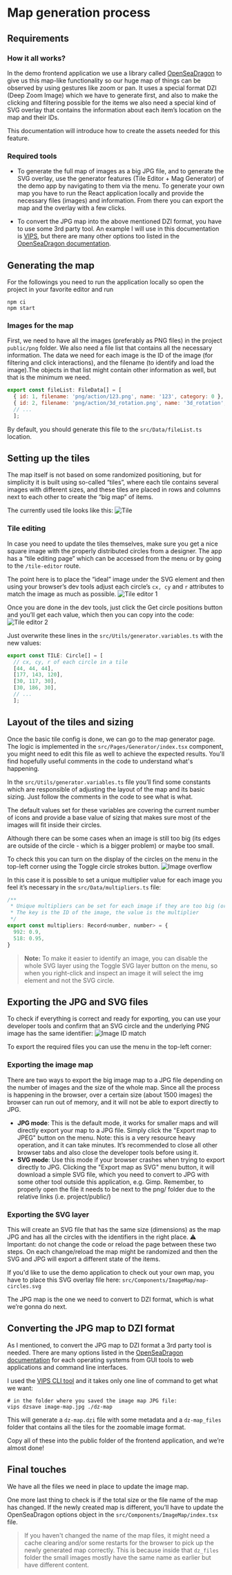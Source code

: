 # Map generation process

## Requirements

### How it all works?

In the demo frontend application we use a library called [OpenSeaDragon](http://openseadragon.github.io/) to give us this map-like functionality so our huge map of things can be observed by using gestures like zoom or pan. It uses a special format DZI (Deep Zoom Image) which we have to generate first, and also to make the clicking and filtering possible for the items we also need a special kind of SVG overlay that contains the information about each item’s location on the map and their IDs.

This documentation will introduce how to create the assets needed for this feature.

### Required tools

- To generate the full map of images as a big JPG file, and to generate the SVG overlay, use the generator features (Tile Editor + Mag Generator) of the demo app by navigating to them via the menu. To generate your own map you have to run the React application locally and provide the necessary files (images) and information. From there you can export the map and the overlay with a few clicks.

- To convert the JPG map into the above mentioned DZI format, you have to use some 3rd party tool. An example I will use in this documentation is [VIPS](https://www.libvips.org/), but there are many other options too listed in the [OpenSeaDragon documentation](http://openseadragon.github.io/examples/creating-zooming-images/).

## Generating the map

For the followings you need to run the application locally so open the project in your favorite editor and run

```shell
npm ci
npm start
```

### Images for the map

First, we need to have all the images (preferably as PNG files) in the project `public/png` folder. We also need a file list that contains all the necessary information. The data we need for each image is the ID of the image (for filtering and click interactions), and the filename (to identify and load the image).The objects in that list might contain other information as well, but that is the minimum we need.

```javascript
export const fileList: FileData[] = [
  { id: 1, filename: 'png/action/123.png', name: '123', category: 0 },
  { id: 2, filename: 'png/action/3d_rotation.png', name: '3d_rotation', category: 0 },
  // ...
  ];
```

By default, you should generate this file to the `src/Data/fileList.ts` location.

## Setting up the tiles

The map itself is not based on some randomized positioning, but for simplicity it is built using so-called “tiles”, where each tile contains several images with different sizes, and these tiles are placed in rows and columns next to each other to create the “big map” of items.

The currently used tile looks like this:
![Tile](./screenshots/tile.png)

### Tile editing
In case you need to update the tiles themselves, make sure you get a nice square image with the properly distributed circles from a designer. The app has a “tile editing page” which can be accessed from the menu or by going to the `/tile-editor` route.

The point here is to place the “ideal” image under the SVG element and then using your browser’s dev tools adjust each circle’s `cx, cy` and `r` attributes to match the image as much as possible.
![Tile editor 1](./screenshots/tile-editor1.png)

Once you are done in the dev tools, just click the Get circle positions button and you’ll get each value, which then you can copy into the code:
![Tile editor 2](./screenshots/tile-editor2.png)

Just overwrite these lines in the `src/Utils/generator.variables.ts` with the new values:
```javascript
export const TILE: Circle[] = [
  // cx, cy, r of each circle in a tile
  [44, 44, 44],
  [177, 143, 120],
  [30, 117, 30],
  [30, 186, 30],
  // ...
  ];
```

## Layout of the tiles and sizing

Once the basic tile config is done, we can go to the map generator page. The logic is implemented in the `src/Pages/Generator/index.tsx` component, you might need to edit this file as well to achieve the expected results. You'll find hopefully useful comments in the code to understand what's happening.

In the `src/Utils/generator.variables.ts` file you’ll find some constants which are responsible of adjusting the layout of the map and its basic sizing. Just follow the comments in the code to see what is what.

The default values set for these variables are covering the current number of icons and provide a base value of sizing that makes sure most of the images will fit inside their circles.

Although there can be some cases when an image is still too big (its edges are outside of the circle - which is a bigger problem) or maybe too small.

To check this you can turn on the display of the circles on the menu in the top-left corner using the Toggle circle strokes button.
![Image overflow](./screenshots/image-overflow.png)

In this case it is possible to set a unique multiplier value for each image you feel it’s necessary in the `src/Data/multipliers.ts` file:
```javascript
/**
 * Unique multipliers can be set for each image if they are too big (or too small)
 * The key is the ID of the image, the value is the multiplier
 */
export const multipliers: Record<number, number> = {
  992: 0.9,
  518: 0.95,
}
```

> **Note:** To make it easier to identify an image, you can disable the whole SVG layer using the Toggle SVG layer button on the menu, so when you right-click and inspect an image it will select the img element and not the SVG circle.

## Exporting the JPG and SVG files

To check if everything is correct and ready for exporting, you can use your developer tools and confirm that an SVG circle and the underlying PNG image has the same identifier:
![Image ID match](./screenshots/image-id-match.png)

To export the required files you can use the menu in the top-left corner:

### Exporting the image map

There are two ways to export the big image map to a JPG file depending on the number of images and the size of the whole map. Since all the process is happening in the browser, over a certain size (about 1500 images) the browser can run out of memory, and it will not be able to export directly to JPG.

- **JPG mode**: This is the default mode, it works for smaller maps and will directly export your map to a JPG file. Simply click the "Export map to JPEG" button on the menu. Note: this is a very resource heavy operation, and it can take minutes. It’s recommended to close all other browser tabs and also close the developer tools before using it.
- **SVG mode**: Use this mode if your browser crashes when trying to export directly to JPG. Clicking the "Export map as SVG" menu button, it will download a simple SVG file, which you need to convert to JPG with some other tool outside this application, e.g. Gimp. Remember, to properly open the file it needs to be next to the png/ folder due to the relative links (i.e. project/public/)

### Exporting the SVG layer 

This will create an SVG file that has the same size (dimensions) as the map JPG and has all the circles with the identifiers in the right place.
:warning: Important: do not change the code or reload the page between these two steps. On each change/reload the map might be randomized and then the SVG and JPG will export a different state of the items.

If you'd like to use the demo application to check out your own map, you have to place this SVG overlay file here: `src/Components/ImageMap/map-circles.svg`

The JPG map is the one we need to convert to DZI format, which is what we’re gonna do next.

## Converting the JPG map to DZI format

As I mentioned, to convert the JPG map to DZI format a 3rd party tool is needed. There are many options listed in the [OpenSeaDragon documentation](http://openseadragon.github.io/examples/creating-zooming-images/) for each operating systems from GUI tools to web applications and command line interfaces.

I used the [VIPS CLI tool](https://www.libvips.org/) and it takes only one line of command to get what we want:

```shell
# in the folder where you saved the image map JPG file:
vips dzsave image-map.jpg ./dz-map
```
This will generate a `dz-map.dzi` file with some metadata and a `dz-map_files` folder that contains all the tiles for the zoomable image format.

Copy all of these into the public folder of the frontend application, and we’re almost done!

## Final touches

We have all the files we need in place to update the image map.

One more last thing to check is if the total size or the file name of the map has changed. If the newly created map is different, you’ll have to update the OpenSeaDragon options object in the `src/Components/ImageMap/index.tsx` file.

> If you haven't changed the name of the map files, it might need a cache clearing and/or some restarts for the browser to pick up the newly generated map correctly. This is because inside that `dz_files` folder the small images mostly have the same name as earlier but have different content.
